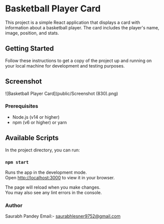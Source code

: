 # Basketball Player Card

This project is a simple React application that displays a card with information about a basketball player. The card includes the player's name, image, position, and stats.

## Getting Started

Follow these instructions to get a copy of the project up and running on your local machine for development and testing purposes.

## Screenshot

![Basketball Player Card](public/Screenshot (830).png)

### Prerequisites

- Node.js (v14 or higher)
- npm (v6 or higher) or yarn
## Available Scripts

In the project directory, you can run:

### `npm start`

Runs the app in the development mode.\
Open [http://localhost:3000](http://localhost:3000) to view it in your browser.

The page will reload when you make changes.\
You may also see any lint errors in the console.

### Author

Saurabh Pandey
Email:- saurabhlesner9752@gmail.com